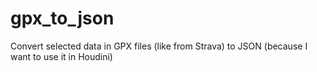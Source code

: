 # gpx_to_json
Convert selected data in GPX files (like from Strava) to JSON (because I want to use it in Houdini)
